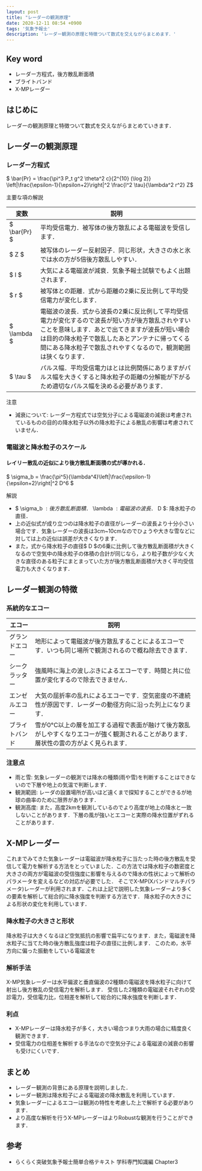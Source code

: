 ```yaml
---
layout: post
title: "レーダーの観測原理"
date: 2020-12-11 08:54 +0900
tags: '気象予報士'
description: 'レーダー観測の原理と特徴ついて数式を交えながらまとめます．'
---
```

## Key word
- レーダー方程式，後方散乱断面積
- ブライトバンド
- X-MPレーダー

## はじめに
レーダーの観測原理と特徴ついて数式を交えながらまとめていきます．

## レーダーの観測原理
### レーダー方程式
$ \bar{Pr} = \frac{\pi^3 P_t g^2 \theta^2 c}{2^{10} (\log 2)} \left|\frac{\epsilon-1}{\epsilon+2}\right|^2 \frac{l^2 \tau}{\lambda^2 r^2} Z$

主要な項の解説

|変数|説明|
|---|---|
|$ \bar{Pr} $| 平均受信電力．被写体の後方散乱による電磁波を受信します．|
|$ Z $| 被写体のレーダー反射因子．同じ形状，大きさの水と氷では水の方が5倍後方散乱しやすい．|
|$ l $| 大気による電磁波が減衰．気象予報士試験でもよく出題されます．|
|$ r $| 被写体との距離．式から距離の2乗に反比例して平均受信電力が変化します．|
|$ \lambda $| 電磁波の波長．式から波長の2乗に反比例して平均受信電力が変化するので波長が短い方が後方散乱されやすいことを意味します．あとで出てきますが波長が短い場合は目的の降水粒子で散乱したあとアンテナに帰ってくる間にある降水粒子で散乱されやすくなるので，観測範囲は狭くなります．|
|$ \tau $|パルス幅．平均受信電力はとは比例関係にありますがパルス幅を大きくすると降水粒子の距離の分解能が下がるため適切なパルス幅を決める必要があります．|

注意
- 減衰について: レーダー方程式では空気分子による電磁波の減衰は考慮されているものの目的の降水粒子以外の降水粒子による散乱の影響は考慮されていません．

### 電磁波と降水粒子のスケール
#### レイリー散乱の近似により後方散乱断面積の式が導かれる．
$ \sigma_b = \frac{\pi^5}{\lambda^4}\left|\frac{\epsilon-1}{\epsilon+2}\right|^2 D^6 $

解説
- $ \sigma_b $: 後方散乱断面積．$ \lambda $: 電磁波の波長．$ D $: 降水粒子の直径．
- 上の近似式が成り立つのは降水粒子の直径がレーダーの波長より十分小さい場合です．気象レーダーの波長は3cm~10cmなのでひょうや大きな雪などに対しては上の近似は誤差が大きくなります．
- また，式から降水粒子の直径$ D $の6乗に比例して後方散乱断面積が大きくなるので空気中の降水粒子の体積の合計が同じなら，より粒子数が少なく大きな直径のある粒子にまとまっていた方が後方散乱断面積が大きく平均受信電力も大きくなります．

## レーダー観測の特徴
### 系統的なエコー

|エコー|説明|
|---|---|
|グランドエコー|地形によって電磁波が後方散乱することによるエコーです．いつも同じ場所で観測されるので概ね除去できます．|
|シークラッター|強風時に海上の波しぶきによるエコーです．時間と共に位置が変化するので除去できません．|
|エンゼルエコー|大気の屈折率の乱れによるエコーです．空気密度の不連続性が原因です．レーダーの動径方向に沿った列上になります．|
|ブライトバンド|雪が0°C以上の層を加工する過程で表面が融けて後方散乱がしやすくなりエコーが強く観測されることがあります．層状性の雲の方がよく見られます．|

### 注意点
- 雨と雪: 気象レーダーの観測では降水の種類(雨や雪)を判断することはできないので下層や地上の気温で判断します．
- 観測範囲: レーダの設置場所が高いほど遠くまで探知することができるが地球の曲率のために限界があります．
- 観測高度: また，高度2kmを観測しているのでより高度が地上の降水と一致しないことがあります．下層の風が強いとエコーと実際の降水位置がずれることがあります．

## X-MPレーダー
これまでみてきた気象レーダーは電磁波が降水粒子に当たった時の後方散乱を受信して電力を解析する方法をとっていました．この方法では降水粒子の数密度と大きさの両方が電磁波の受信強度に影響を与えるので降水の性状によって解析のパラメータを変えるなどの対応が必要でした．
そこでX-MP(Xバンドマルチパラメータ)レーダーが利用されます．これは上記で説明した気象レーダーより多くの要素を解析して総合的に降水強度を判断する方法です．
降水粒子の大きさによる形状の変化を利用しています．

### 降水粒子の大きさと形状
降水粒子は大きくなるほど空気抵抗の影響で扁平になります．また，電磁波を降水粒子に当てた時の後方散乱強度は粒子の直径に比例します．
このため，水平方向に偏った振動をしている電磁波を

### 解析手法
X-MP気象レーダーは水平偏波と垂直偏波の2種類の電磁波を降水粒子に向けて射出し後方散乱の受信電力を解析します．
受信した2種類の電磁波それぞれの受診電力，受信電力比，位相差を解析して総合的に降水強度を判断します．

### 利点
- X-MPレーダーは降水粒子が多く，大きい場合つまり大雨の場合に精度良く観測できます．
- 受信電力の位相差を解析する手法なので空気分子による電磁波の減衰の影響も受けにくいです．

## まとめ
- レーダー観測の背景にある原理を説明しました．
- レーダー観測は降水粒子による電磁波の降水散乱を利用しています．
- 気象レーダーによるエコーは観測の特性を考慮した上で解析する必要があります．
- より高度な解析を行うX-MPレーダーはよりRobustな観測を行うことができます．

## 参考
- らくらく突破気象予報士簡単合格テキスト 学科専門知識編 Chapter3
